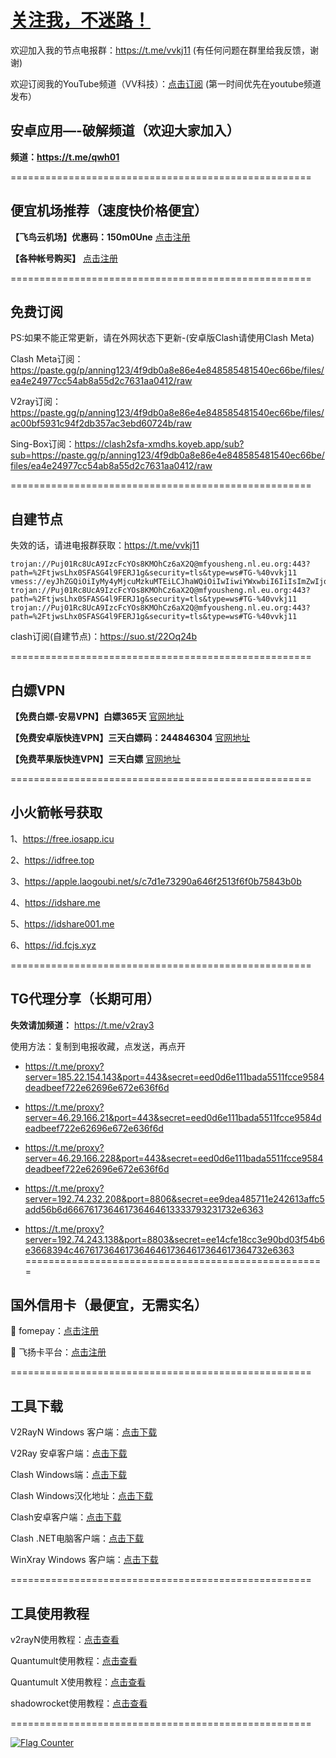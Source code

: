 # [关注我，不迷路！](https://github.com/login?return_to=https%3A%2F%2Fgithub.com%2Fw379740999)

欢迎加入我的节点电报群：https://t.me/vvkj11
(有任何问题在群里给我反馈，谢谢)

欢迎订阅我的YouTube频道（VV科技）：[点击订阅](https://www.youtube.com/channel/UCqdGfxwYKrllrHv_Bc-9vAw?sub_confirmation=1)
(第一时间优先在youtube频道发布）

## 安卓应用—-破解频道（欢迎大家加入）

**频道：https://t.me/qwh01**

====================================================

## 便宜机场推荐（速度快价格便宜）

**【飞鸟云机场】优惠码：150m0Une** [点击注册](https://feiniaoyun.org/#/register?code=150m0Une)

**【各种帐号购买】** [点击注册](https://wandoukj.eu.org/)

====================================================

## 免费订阅

PS:如果不能正常更新，请在外网状态下更新-(安卓版Clash请使用Clash Meta)

Clash Meta订阅：https://paste.gg/p/anning123/4f9db0a8e86e4e848585481540ec66be/files/ea4e24977cc54ab8a55d2c7631aa0412/raw

V2ray订阅：https://paste.gg/p/anning123/4f9db0a8e86e4e848585481540ec66be/files/ac00bf5931c94f2db357ac3ebd60724b/raw

Sing-Box订阅：https://clash2sfa-xmdhs.koyeb.app/sub?sub=https://paste.gg/p/anning123/4f9db0a8e86e4e848585481540ec66be/files/ea4e24977cc54ab8a55d2c7631aa0412/raw

====================================================

## 自建节点
失效的话，请进电报群获取：https://t.me/vvkj11

```
trojan://Puj01Rc8UcA9IzcFcYOs8KMOhCz6aX2Q@mfyousheng.nl.eu.org:443?path=%2FtjwsLhx0SFASG4l9FERJ1g&security=tls&type=ws#TG-%40vvkj11
vmess://eyJhZGQiOiIyMy4yMjcuMzkuMTEiLCJhaWQiOiIwIiwiYWxwbiI6IiIsImZwIjoiIiwiaG9zdCI6ImRvbmd0YWl3YW5nMTUuZHRrdTQ3Lnh5eiIsImlkIjoiOTY5ZjE5MDktYzBkMy00YzMwLTgxM2QtM2FlYzVjODM4YjdkIiwibmV0Ijoid3MiLCJwYXRoIjoiLzFJS1lqVjByLyIsInBvcnQiOiI4MDgwIiwicHMiOiJURy1AdnZrajExIiwic2N5IjoiYXV0byIsInNuaSI6IiIsInRscyI6IiIsInR5cGUiOiIiLCJ2IjoiMiJ9
trojan://Puj01Rc8UcA9IzcFcYOs8KMOhCz6aX2Q@mfyousheng.nl.eu.org:443?path=%2FtjwsLhx0SFASG4l9FERJ1g&security=tls&type=ws#TG-%40vvkj11
trojan://Puj01Rc8UcA9IzcFcYOs8KMOhCz6aX2Q@mfyousheng.nl.eu.org:443?path=%2FtjwsLhx0SFASG4l9FERJ1g&security=tls&type=ws#TG-%40vvkj11
```
clash订阅(自建节点)：https://suo.st/22Oq24b

====================================================

## 白嫖VPN

**【免费白嫖-安易VPN】白嫖365天** [官网地址](https://www.anyi555.com/?mid=1033)

**【免费安卓版快连VPN】三天白嫖码：244846304** [官网地址](https://pay.eradpd.xyz)

**【免费苹果版快连VPN】三天白嫖** [官网地址](https://promter-management.onelink.me/WxKq/fb306fec)

====================================================

## 小火箭帐号获取

1、https://free.iosapp.icu

2、https://idfree.top

3、https://apple.laogoubi.net/s/c7d1e73290a646f2513f6f0b75843b0b

4、https://idshare.me

5、https://idshare001.me

6、https://id.fcjs.xyz

====================================================

## TG代理分享（长期可用）

**失效请加频道：** https://t.me/v2ray3

使用方法：复制到电报收藏，点发送，再点开

+ https://t.me/proxy?server=185.22.154.143&port=443&secret=eed0d6e111bada5511fcce9584deadbeef722e62696e672e636f6d

+ https://t.me/proxy?server=46.29.166.21&port=443&secret=eed0d6e111bada5511fcce9584deadbeef722e62696e672e636f6d

+ https://t.me/proxy?server=46.29.166.228&port=443&secret=eed0d6e111bada5511fcce9584deadbeef722e62696e672e636f6d

+ https://t.me/proxy?server=192.74.232.208&port=8806&secret=ee9dea485711e242613affc5add56b6d666761736461736464613333793231732e6363

+ https://t.me/proxy?server=192.74.243.138&port=8803&secret=ee14cfe18cc3e90bd03f54b6e3668394c46761736461736464617364617364617364732e6363
====================================================

## 国外信用卡（最便宜，无需实名）

:red_circle: fomepay：[点击注册](https://gpt.fomepay.com/#/pages/login/index?d=918895)

:red_circle: 飞扬卡平台：[点击注册](https://vc.fyetd.com/vc_web/main.html#/login?inNo=vtghps)

====================================================

## 工具下载

V2RayN Windows 客户端：[点击下载](https://github.com/2dust/v2rayN/releases)

V2Ray 安卓客户端：[点击下载](https://github.com/2dust/v2rayNG/releases)

Clash Windows端：[点击下载](https://github.com/Fndroid/clash_for_windows_pkg/releases)

Clash Windows汉化地址：[点击下载](https://drive.google.com/file/d/1hLY1pedrIxA1u8sEkPWnMLEsQawD0nvf/view?usp=sharing)

Clash安卓客户端：[点击下载](https://github.com/naicfeng/ClashRForAndroid/releases)

Clash .NET电脑客户端：[点击下载](https://github.com/ClashDotNetFramework/experimental-clash/releases)

WinXray Windows 客户端：[点击下载](https://github.com/TheMRLL/WinXray/releases)

====================================================

## 工具使用教程

v2rayN使用教程：[点击查看](https://youtu.be/MvJwoEo6-JU)

Quantumult使用教程：[点击查看](https://youtu.be/qCkjLMPKygw)

Quantumult X使用教程：[点击查看](https://youtu.be/ghZLHPEGfVc)

shadowrocket使用教程：[点击查看](https://youtu.be/kGKKr6WTrJc)

====================================================

<a href="https://info.flagcounter.com/pIZl"><img src="https://s11.flagcounter.com/count2/pIZl/bg_FFFFFF/txt_000000/border_CCCCCC/columns_2/maxflags_10/viewers_0/labels_1/pageviews_1/flags_0/percent_0/" alt="Flag Counter" border="0"></a>
